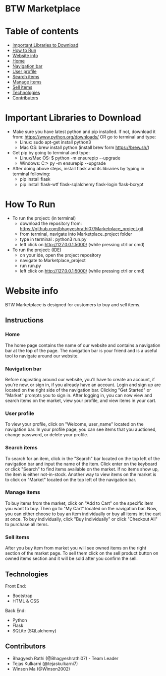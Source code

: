 # BTW Marketplace

# Table of contents
* [Important Libraries to Download](#important-libraries-to-download)
* [How to Run](#how-to-run)
* [Website info](#website-info)
* [Home](#home)
* [Navigation bar](#navigation-bar)
* [User profile](#user-profile)
* [Search items](#search-items)
* [Manage items](#manage-items)
* [Sell items](#sell-items)
* [Technologies](#technologies)
* [Contributors](#contributors)


# Important Libraries to Download
* Make sure you have latest python and pip installed. If not, download it from: https://www.python.org/downloads/ OR go to terminal and type:
    * Linux: sudo apt-get install python3
    * Mac OS: brew install python (install brew form https://brew.sh/)
* Get pip by going to terminal and type: 
    * Linux/Mac OS: $ python -m ensurepip --upgrade
    * Windows: C:> py -m ensurepip --upgrade
* After doing above steps, install flask and its libraries by typing in terminal following:
    * pip install flask
    * pip install flask-wtf flask-sqlalchemy flask-login flask-bcrypt


# How To Run
* To run the project: (in terminal)
    * download the repository from: https://github.com/bhagyeshrathi07/Marketplace_project.git
    * from terminal, navigate into Marketplace_project folder 
    * type in terminal : python3 run.py
    * left click on http://127.0.0.1:5000/ (while pressing ctrl or cmd)
* To run the project: (IDE)
    * on your ide, open the project repository 
    * navigate to Marketplace_project
    * run run.py
    * left click on http://127.0.0.1:5000/ (while pressing ctrl or cmd)


# Website info
BTW Marketplace is designed for customers to buy and sell items.


## Instructions


### Home
The home page contains the name of our website and contains a navigation bar at the top of the page. The navigation bar is your friend 
and is a useful tool to navigate around our website.


### Navigation bar
Before nagivating around our website, you'll have to create an account, if you're new, or sign in, if you already have an account. 
Login and sign up are located on the right side of the navigation bar. Clicking "Get Started" or "Market" prompts you to sign in. 
After logging in, you can now view and search items on the market, view your profile, and view items in your cart.


### User profile
To view your profile, click on "Welcome, user_name" located on the navigation bar. In your profile page, you can see items that you auctioned, 
change password, or delete your profile.


### Search items
To search for an item, click in the "Search" bar located on the top left of the navigation bar and input the name of the item. 
Click enter on the keyboard or click "Search" to find items available on the market. If no items show up, the item is either not-in-stock. 
Another way to view items on the market is to click on "Market" located on the top left of the navigation bar.


### Manage items
To buy items from the market, click on "Add to Cart" on the specific item you want to buy. Then go to "My Cart" located on the navigation bar. 
Now, you can either choose to buy an item individually or buy all items int the cart at once. To buy individually, click "Buy Individually" 
or click "Checkout All" to purchase all items.


### Sell items
After you buy item from market you will see owned items on the right section of the market page. To sell them click on the sell product 
button on owned items section and it will be sold after you confirm the sell.


## Technologies
Front End:
* Bootstrap
* HTML & CSS

Back End:
* Python
* Flask
* SQLite (SQLalchemy)


## Contributors
- Bhagyesh Rathi (@Bhagyeshrathi07) - Team Leader
- Tejas Kulkarni (@tejaskulkarni7)
- Winson Ma (@Winson2002)
